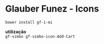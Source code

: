 # Glauber Funez - Icons


`bower install gf-i-mi`

**utilização**
<br>
`gf-vimbo gf-vimbo-icon-Add-Cart`
